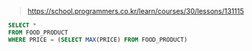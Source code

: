 > https://school.programmers.co.kr/learn/courses/30/lessons/131115

```sql
SELECT *
FROM FOOD_PRODUCT
WHERE PRICE = (SELECT MAX(PRICE) FROM FOOD_PRODUCT)
```
